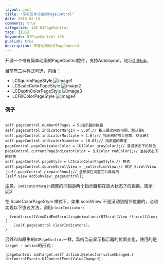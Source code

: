 ```yaml
---
layout: post
title: "带有简单动画的PageControl"
date: 2015-06-16
comments: true
categories: iOS UIPageControl
tags: [iOS]
keywords: UIPageControl iOS
publish: true
description: 带有动画的UIPageControl
---
```


开源一个带有简单动画的PageControl控件，支持Autolayout，地址[GitHub](https://github.com/bawn/LCAnimatedPageControl)。

目前有三种样式可选，包括：

 * LCSquirmPageStyle
 ![image1](http://7ls0py.com1.z0.glb.clouddn.com/LCAnimatedPageControl1.gif)
 * LCScaleColorPageStyle
 ![image2](http://7ls0py.com1.z0.glb.clouddn.com/LCAnimatedPageControl2.gif)
 * LCDepthColorPageStyle
 ![image3](http://7ls0py.com1.z0.glb.clouddn.com/LCAnimatedPageControl3.gif)
 * LCFillColorPageStyle
 ![image4](http://7ls0py.com1.z0.glb.clouddn.com/LCAnimatedPageControl4.gif)


### 例子
```

self.pageControl.numberOfPages = 5;指示器的数量
self.pageControl.indicatorMargin = 5.0f;// 指示器之间的间隔，默认是0
self.pageControl.indicatorMultiple = 1.6f;// 指示器的放大倍数，默认是2
self.pageControl.indicatorDiameter = 10.0f;// 指示器的直径
pageControl.pageIndicatorColor = [UIColor grayColor];// 普通状态下的颜色
pageControl.currentPageIndicatorColor = [UIColor redColor];// 当前状态下的颜色
self.pageControl.pageStyle = LCScaleColorPageStyle;// 样式
self.pageControl.sourceScrollView = _collectionView;// 绑定 ScrollView
[self.pageControl prepareShow];// 全部属性设置完后再调用
[self.view addSubview:_pageControl];
```

注意，`indicatorMargin`调整的间距是两个指示器都在放大状态下的距离，图示：
![2](http://7ls0py.com1.z0.glb.clouddn.com/LCAnimatedPageControl5.png)

在 ScaleColorPageStyle 样式下，如果 scrollView 不是滚动到相邻位置的，必须实现以下协议方法，调用`clearIndicators`

```
- (void)scrollViewDidEndScrollingAnimation:(UIScrollView *)scrollView;{
    [self.pageControl clearIndicators];
}
```

另外和和原生的`UIPageControl`一样，监听当前显示指示器的位置变化，使用的是`target - action`的形式：

```
[pageControl addTarget:self action:@selector(valueChanged:) forControlEvents:UIControlEventValueChanged];
```
